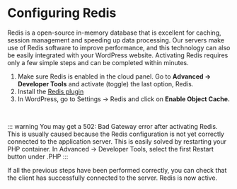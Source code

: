 # Configuring Redis

Redis is a open-source in-memory database that is excellent for caching, session management and speeding up data processing. Our servers make use of Redis software to improve performance, and this technology can also be easily integrated with your WordPress website. Activating Redis requires only a few simple steps and can be completed within minutes.


1. Make sure Redis is enabled in the cloud panel. Go to **Advanced → Developer Tools** and activate (toggle) the last option, Redis.
2. Install the [Redis plugin](https://wordpress.org/plugins/redis-cache/) 
3. In WordPress, go to Settings → Redis and click on **Enable Object Cache.**

<br>

::: warning
You may get a 502: Bad Gateway error after activating Redis. This is usually caused because the Redis configuration is not yet correctly connected to the application server. 
This is easily solved by restarting your PHP container. In Advanced → Developer Tools, select the first Restart button under .PHP 
:::

If all the previous steps have been performed correctly, you can check that the client has successfully connected to the server. Redis is now active.

